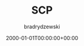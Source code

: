 ---
date: 2000-01-01T00:00:00+00:00
title: SCP
author: bradrydzewski
draft: true
description: |
  Plugin to copy artifacts to a remote machine using SCP.
---